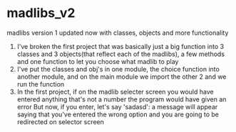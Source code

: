 # madlibs_v2
madlibs version 1 updated now with classes, objects and more functionality

1. I've broken the first project that was basically just a big function into 3 classes and 3 objects(that reflect each of the madlibs), a few methods and one function to let you choose what madlib to play
2. I've put the classes and obj's in one module, the choice function into another module, and on the main module we import the other 2 and we run the function
3. In the first project, if on the madlib selecter screen you would have entered anything that's not a number the program would have given an error
But now, if you enter, let's say 'sadasd': a message will appear saying that you've entered the wrong option and you are going to be redirected on selector screen


